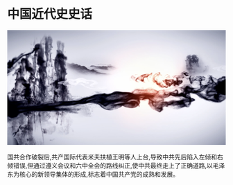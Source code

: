 # 中国近代史史话
![main](images/main.png)

国共合作破裂后,共产国际代表米夫扶植王明等人上台,导致中共先后陷入左倾和右倾错误,但通过遵义会议和六中全会的路线纠正,使中共最终走上了正确道路,以毛泽东为核心的新领导集体的形成,标志着中国共产党的成熟和发展。

